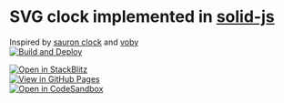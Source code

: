 # SVG clock implemented in [solid-js](https://solidjs.com)

Inspired by [sauron clock](https://ivanceras.github.io/svg-clock/) and [voby](https://github.com/vobyjs/voby)   
[![Build and Deploy](https://github.com/high1/solid-clock/actions/workflows/manual.yml/badge.svg)](https://github.com/high1/solid-clock/actions/workflows/manual.yml)

[![Open in StackBlitz](https://developer.stackblitz.com/img/open_in_stackblitz.svg)](https://stackblitz.com/github/high1/solid-clock)   
[![View in GitHub Pages](https://img.shields.io/badge/View%20in-GitHub%20Pages-blue?style=for-the-badge&logo=github)](https://high1.github.io/solid-clock/)   
[![Open in CodeSandbox](https://img.shields.io/badge/Open%20in-CodeSandbox-blue?style=for-the-badge&logo=codesandbox)](https://githubbox.com/high1/solid-clock)
